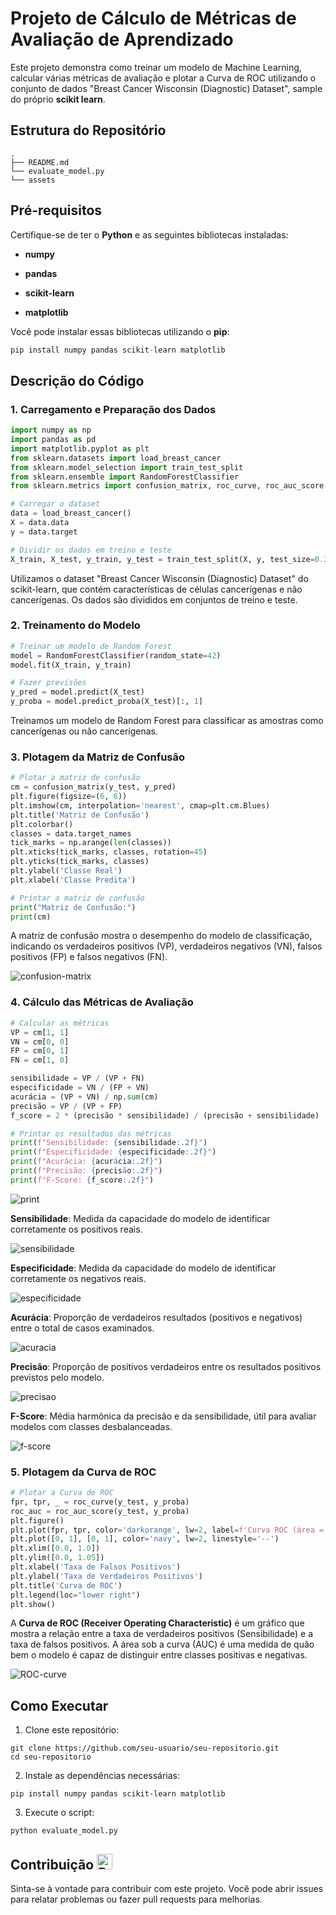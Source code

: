 # Projeto de Cálculo de Métricas de Avaliação de Aprendizado

Este projeto demonstra como treinar um modelo de Machine Learning, calcular várias métricas de avaliação e plotar a Curva de ROC utilizando o conjunto de dados "Breast Cancer Wisconsin (Diagnostic) Dataset", sample do próprio **scikit learn**.

## Estrutura do Repositório

~~~
.
├── README.md
└── evaluate_model.py
└── assets
~~~

## Pré-requisitos

Certifique-se de ter o **Python** e as seguintes bibliotecas instaladas:

- **numpy**

- **pandas**

- **scikit-learn**

- **matplotlib**

Você pode instalar essas bibliotecas utilizando o **pip**:

~~~python
pip install numpy pandas scikit-learn matplotlib
~~~

## Descrição do Código

### 1. Carregamento e Preparação dos Dados

~~~python
import numpy as np
import pandas as pd
import matplotlib.pyplot as plt
from sklearn.datasets import load_breast_cancer
from sklearn.model_selection import train_test_split
from sklearn.ensemble import RandomForestClassifier
from sklearn.metrics import confusion_matrix, roc_curve, roc_auc_score

# Carregar o dataset
data = load_breast_cancer()
X = data.data
y = data.target

# Dividir os dados em treino e teste
X_train, X_test, y_train, y_test = train_test_split(X, y, test_size=0.3, random_state=42)
~~~

Utilizamos o dataset "Breast Cancer Wisconsin (Diagnostic) Dataset" do scikit-learn, que contém características de células cancerígenas e não cancerígenas. Os dados são divididos em conjuntos de treino e teste.

### 2. Treinamento do Modelo

~~~python
# Treinar um modelo de Random Forest
model = RandomForestClassifier(random_state=42)
model.fit(X_train, y_train)

# Fazer previsões
y_pred = model.predict(X_test)
y_proba = model.predict_proba(X_test)[:, 1]
~~~

Treinamos um modelo de Random Forest para classificar as amostras como cancerígenas ou não cancerígenas.

### 3. Plotagem da Matriz de Confusão

~~~python
# Plotar a matriz de confusão
cm = confusion_matrix(y_test, y_pred)
plt.figure(figsize=(6, 6))
plt.imshow(cm, interpolation='nearest', cmap=plt.cm.Blues)
plt.title('Matriz de Confusão')
plt.colorbar()
classes = data.target_names
tick_marks = np.arange(len(classes))
plt.xticks(tick_marks, classes, rotation=45)
plt.yticks(tick_marks, classes)
plt.ylabel('Classe Real')
plt.xlabel('Classe Predita')

# Printar a matriz de confusão
print("Matriz de Confusão:")
print(cm)
~~~

A matriz de confusão mostra o desempenho do modelo de classificação, indicando os verdadeiros positivos (VP), verdadeiros negativos (VN), falsos positivos (FP) e falsos negativos (FN).

![confusion-matrix](https://github.com/devcaiada/confusion-matrix/blob/main/assets/confusion-matrix.png?raw=true)

### 4. Cálculo das Métricas de Avaliação

~~~python
# Calcular as métricas
VP = cm[1, 1]
VN = cm[0, 0]
FP = cm[0, 1]
FN = cm[1, 0]

sensibilidade = VP / (VP + FN)
especificidade = VN / (FP + VN)
acurácia = (VP + VN) / np.sum(cm)
precisão = VP / (VP + FP)
f_score = 2 * (precisão * sensibilidade) / (precisão + sensibilidade)

# Printar os resultados das métricas
print(f"Sensibilidade: {sensibilidade:.2f}")
print(f"Especificidade: {especificidade:.2f}")
print(f"Acurácia: {acurácia:.2f}")
print(f"Precisão: {precisão:.2f}")
print(f"F-Score: {f_score:.2f}")
~~~

![print](https://github.com/devcaiada/confusion-matrix/blob/main/assets/print.png?raw=true)

**Sensibilidade**: Medida da capacidade do modelo de identificar corretamente os positivos reais.

![sensibilidade](https://github.com/devcaiada/confusion-matrix/blob/main/assets/sensibilidade.png?raw=true)

**Especificidade**: Medida da capacidade do modelo de identificar corretamente os negativos reais.

![especificidade](https://github.com/devcaiada/confusion-matrix/blob/main/assets/especificidade.png?raw=true)

**Acurácia**: Proporção de verdadeiros resultados (positivos e negativos) entre o total de casos examinados.

![acuracia](https://github.com/devcaiada/confusion-matrix/blob/main/assets/acuracia.png?raw=true)

**Precisão**: Proporção de positivos verdadeiros entre os resultados positivos previstos pelo modelo.

![precisao](https://github.com/devcaiada/confusion-matrix/blob/main/assets/precisao.png?raw=true)

**F-Score**: Média harmônica da precisão e da sensibilidade, útil para avaliar modelos com classes desbalanceadas.

![f-score](https://github.com/devcaiada/confusion-matrix/blob/main/assets/f-score.png?raw=true)

### 5. Plotagem da Curva de ROC

~~~python
# Plotar a Curva de ROC
fpr, tpr, _ = roc_curve(y_test, y_proba)
roc_auc = roc_auc_score(y_test, y_proba)
plt.figure()
plt.plot(fpr, tpr, color='darkorange', lw=2, label=f'Curva ROC (área = {roc_auc:.2f})')
plt.plot([0, 1], [0, 1], color='navy', lw=2, linestyle='--')
plt.xlim([0.0, 1.0])
plt.ylim([0.0, 1.05])
plt.xlabel('Taxa de Falsos Positivos')
plt.ylabel('Taxa de Verdadeiros Positivos')
plt.title('Curva de ROC')
plt.legend(loc="lower right")
plt.show()
~~~

A **Curva de ROC (Receiver Operating Characteristic)** é um gráfico que mostra a relação entre a taxa de verdadeiros positivos (Sensibilidade) e a taxa de falsos positivos. A área sob a curva (AUC) é uma medida de quão bem o modelo é capaz de distinguir entre classes positivas e negativas.

![ROC-curve](https://github.com/devcaiada/confusion-matrix/blob/main/assets/ROC-curve.png?raw=true)


## Como Executar

1. Clone este repositório:
~~~Sh
git clone https://github.com/seu-usuario/seu-repositorio.git
cd seu-repositorio
~~~

2. Instale as dependências necessárias:

~~~Sh
pip install numpy pandas scikit-learn matplotlib
~~~

3. Execute o script:
~~~Sh
python evaluate_model.py
~~~

## Contribuição <img src="https://raw.githubusercontent.com/Tarikul-Islam-Anik/Animated-Fluent-Emojis/master/Emojis/Travel%20and%20places/Rocket.png" alt="Rocket" width="25" height="25" />

Sinta-se à vontade para contribuir com este projeto. Você pode abrir issues para relatar problemas ou fazer pull requests para melhorias.

